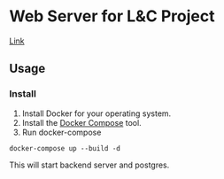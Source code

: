 # Web Server for L&C Project

[Link](https://project-landc.herokuapp.com/)

## Usage

### Install

1. Install Docker for your operating system.
2. Install the [Docker Compose](https://docs.docker.com/compose/install/) tool.
3. Run docker-compose

```
docker-compose up --build -d
```

This will start backend server and postgres.
